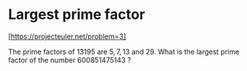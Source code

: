 # Largest prime factor

[https://projecteuler.net/problem=3]

The prime factors of $13195$ are $5, 7, 13$ and $29$.
What is the largest prime factor of the number $600851475143$ ?


